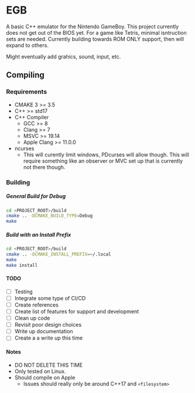 # EGB
A basic C++ emulator for the Nintendo GameBoy.
This project currently does not get out of the BIOS yet. For a game like Tetris, minimal isntruction sets are needed.
Currently building towards ROM ONLY support, then will expand to others.

Might eventually add grahics, sound, input, etc.

## Compiling
### Requirements
* CMAKE 3 >= 3.5
* C++ >= std17
* C++ Compiler
  * GCC >= 8
  * Clang >= 7
  * MSVC >= 19.14
  * Apple Clang >= 11.0.0
* ncurses
  * This will curently limit windows, PDcurses will allow though. This will require something like an observer or MVC set up that is currently not there though.
### Building
##### General Build for Debug
```bash
cd <PROJECT_ROOT>/build
cmake .. -DCMAKE_BUILD_TYPE=Debug
make
```
##### Build with an Install Prefix
```bash
cd <PROJECT_ROOT>/build
cmake .. -DCMAKE_INSTALL_PREFIX=~/.local
make
make install
```

#### TODO
- [ ] Testing
- [ ] Integrate some type of CI/CD
- [ ] Create references
- [ ] Create list of features for support and development
- [ ] Clean up code
- [ ] Revisit poor design choices
- [ ] Write up documentation
- [ ] Create a a write up this time

#### Notes
* DO NOT DELETE THIS TIME
* Only tested on Linux.
* Should compile on Apple
  * Issues should really only be around C++17 and `<filesystem>`
